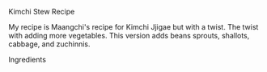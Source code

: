 Kimchi Stew Recipe

My recipe is Maangchi's recipe for Kimchi Jjigae but with a twist. The twist with adding more vegetables. This version adds beans sprouts, shallots, cabbage, and zuchinnis. 

Ingredients 

